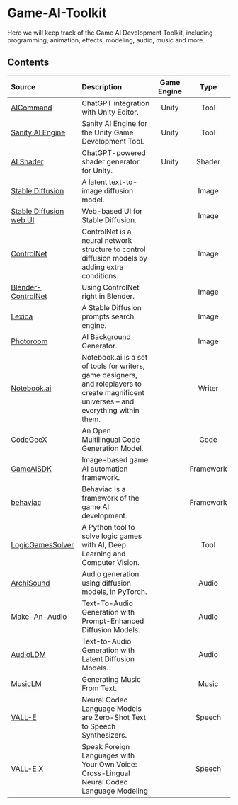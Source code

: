 # Game-AI-Toolkit

Here we will keep track of the Game AI Development Toolkit, including programming, animation, effects, modeling, audio, music and more.

## Contents

| Source                                                             | Description                                                                                                                               | Game Engine |   Type   |
| :----------------------------------------------------------------- | :---------------------------------------------------------------------------------------------------------------------------------------- | :---------: | :-------: |
| [AICommand](https://github.com/keijiro/AICommand)                     | ChatGPT integration with Unity Editor.                                                                                                    |    Unity    |   Tool   |
| [Sanity AI Engine](https://github.com/tosos/SanityEngine)             | Sanity AI Engine for the Unity Game Development Tool.                                                                                     |    Unity    |   Tool   |
| [AI Shader](https://github.com/keijiro/AIShader)                      | ChatGPT-powered shader generator for Unity.                                                                                               |    Unity    |  Shader  |
| [Stable Diffusion](https://github.com/CompVis/stable-diffusion)       | A latent text-to-image diffusion model.                                                                                                   |            |   Image   |
| [Stable Diffusion web UI](https://github.com/Sygil-Dev/sygil-webui)   | Web-based UI for Stable Diffusion.                                                                                                        |            |   Image   |
| [ControlNet](https://github.com/lllyasviel/ControlNet)                | ControlNet is a neural network structure to control diffusion models by adding extra conditions.                                          |            |   Image   |
| [Blender-ControlNet](https://github.com/coolzilj/Blender-ControlNet)  | Using ControlNet right in Blender.                                                                                                        |            |   Image   |
| [Lexica](https://lexica.art/)                                         | A Stable Diffusion prompts search engine.                                                                                                 |            |   Image   |
| [Photoroom](https://www.photoroom.com/backgrounds)                    | AI Background Generator.                                                                                                                  |            |   Image   |
| [Notebook.ai](https://github.com/indentlabs/notebook)                 | Notebook.ai is a set of tools for writers, game designers, and roleplayers to create magnificent universes – and everything within them. |            |  Writer  |
| [CodeGeeX](https://github.com/THUDM/CodeGeeX)                         | An Open Multilingual Code Generation Model.                                                                                               |            |   Code   |
| [GameAISDK](https://github.com/Tencent/GameAISDK)                     | Image-based game AI automation framework.                                                                                                 |            | Framework |
| [behaviac](https://github.com/Tencent/behaviac)                       | Behaviac is a framework of the game AI development.                                                                                       |            | Framework |
| [LogicGamesSolver](https://github.com/fabridigua/LogicGamesSolver)    | A Python tool to solve logic games with AI, Deep Learning and Computer Vision.                                                            |            |   Tool   |
| [ArchiSound](https://github.com/archinetai/audio-diffusion-pytorch)   | Audio generation using diffusion models, in PyTorch.                                                                                      |            |   Audio   |
| [Make-An-Audio](https://text-to-audio.github.io/)                     | Text-To-Audio Generation with Prompt-Enhanced Diffusion Models.                                                                           |            |   Audio   |
| [AudioLDM](https://audioldm.github.io/)                               | Text-to-Audio Generation with Latent Diffusion Models.                                                                                    |            |   Audio   |
| [MusicLM](https://google-research.github.io/seanet/musiclm/examples/) | Generating Music From Text.                                                                                                               |            |   Music   |
| [VALL-E](https://valle-demo.github.io/)                               | Neural Codec Language Models are Zero-Shot Text to Speech Synthesizers.                                                                   |            |  Speech  |
| [VALL-E X](https://vallex-demo.github.io/)                            | Speak Foreign Languages with Your Own Voice: Cross-Lingual Neural Codec Language Modeling                                                 |            |  Speech  |
